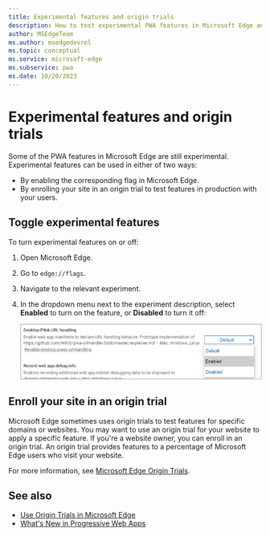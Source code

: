 ```yaml
---
title: Experimental features and origin trials
description: How to test experimental PWA features in Microsoft Edge and enroll your site in origin trials to use these features in production with your users.
author: MSEdgeTeam
ms.author: msedgedevrel
ms.topic: conceptual
ms.service: microsoft-edge
ms.subservice: pwa
ms.date: 10/20/2023
---
```

# Experimental features and origin trials

Some of the PWA features in Microsoft Edge are still experimental.  Experimental features can be used in either of two ways:

* By enabling the corresponding flag in Microsoft Edge.
* By enrolling your site in an origin trial to test features in production with your users.


<!-- ====================================================================== -->
## Toggle experimental features

To turn experimental features on or off:

1. Open Microsoft Edge.
1. Go to `edge://flags`.
1. Navigate to the relevant experiment.
1. In the dropdown menu next to the experiment description, select **Enabled** to turn on the feature, or **Disabled** to turn it off:

   ![Select Enabled to turn on an experiment](./origin-trials-images/turn-on-experimental-flag.png)


<!-- ====================================================================== -->
## Enroll your site in an origin trial

Microsoft Edge sometimes uses origin trials to test features for specific domains or websites. You may want to use an origin trial for your website to apply a specific feature. If you're a website owner, you can enroll in an origin trial. An origin trial provides features to a percentage of Microsoft Edge users who visit your website.

For more information, see [Microsoft Edge Origin Trials](https://microsoftedge.github.io/MSEdgeExplainers/origin-trials/).


<!-- ====================================================================== -->
## See also

* [Use Origin Trials in Microsoft Edge](../../origin-trials/index.md)
* [What's New in Progressive Web Apps](../whats-new/pwa.md)
